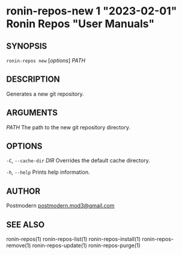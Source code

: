 # ronin-repos-new 1 "2023-02-01" Ronin Repos "User Manuals"

## SYNOPSIS

`ronin-repos new` [*options*] *PATH*

## DESCRIPTION

Generates a new git repository.

## ARGUMENTS

*PATH*
  The path to the new git repository directory.

## OPTIONS

`-C`, `--cache-dir` *DIR*
  Overrides the default cache directory.

`-h`, `--help`
  Prints help information.

## AUTHOR

Postmodern <postmodern.mod3@gmail.com>

## SEE ALSO

ronin-repos(1) ronin-repos-list(1) ronin-repos-install(1) ronin-repos-remove(1) ronin-repos-update(1) ronin-repos-purge(1)
